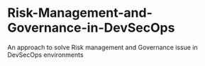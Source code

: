# Risk-Management-and-Governance-in-DevSecOps
An approach to solve Risk management and Governance issue in DevSecOps environments

